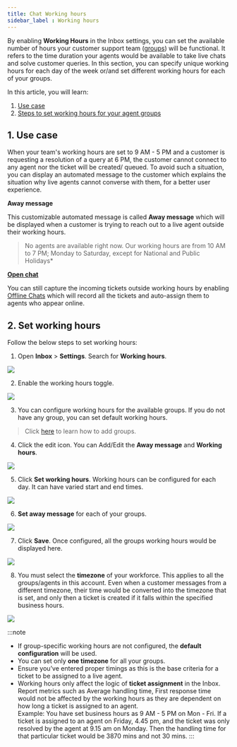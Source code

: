 ```yaml
---
title: Chat Working hours
sidebar_label : Working hours
---
```


By enabling **Working Hours** in the Inbox settings, you can set the available number of hours your customer support team ([groups](https://docs.yellow.ai/docs/platform_concepts/inbox/inbox-settings/team/groups)) will be functional. It refers to the time duration your agents would be available to take live chats and solve customer queries.
In this section, you can specify unique working hours for each day of the week or/and set different working hours for each of your groups.

In this article, you will learn:
1. [Use case](#usecase)
2. [Steps to set working hours for your agent groups](#steps) 


## <a name="usecase"></a> 1. Use case

When your team's working hours are set to 9 AM - 5 PM and a customer is requesting a resolution of a query at 6 PM, the customer cannot connect to any agent nor the ticket will be created/ queued. 
To avoid such a situation, you can display an automated message to the customer which explains the situation why live agents cannot converse with them, for a better user experience.

**Away message**

This customizable automated message is called **Away message** which will be displayed when a customer is trying to reach out to a live agent outside their working hours.

> No agents are available right now. Our working hours are from 10 AM to 7 PM; Monday to Saturday, except for National and Public Holidays*


[**Open chat**](https://docs.yellow.ai/docs/platform_concepts/inbox/chats/getstartedwithlivechat#14-open-chats)

You can still capture the incoming tickets outside working hours by enabling [Offline Chats](https://docs.yellow.ai/docs/platform_concepts/inbox/inbox-settings/workflows/offline-chat) which will record all the tickets and auto-assign them to agents who appear online. 


## <a name="steps"></a> 2. Set working hours

Follow the below steps to set working hours: 

1. Open **Inbox** > **Settings**. Search for **Working hours**.

![](https://i.imgur.com/dnpU61d.png)


2. Enable the working hours toggle.

![](https://i.imgur.com/5j84kt3.png)

3. You can configure working hours for the available groups. If you do not have any group, you can set default working hours. 

> Click [here](https://docs.yellow.ai/docs/platform_concepts/inbox/inbox-settings/team/groups) to learn how to add groups.  

4. Click the edit icon. You can Add/Edit the **Away message** and **Working hours**.

![](https://i.imgur.com/CTf3cDI.png)


5. Click **Set working hours**. Working hours can be configured for each day. It can have varied start and end times.  

![](https://i.imgur.com/OJTluPJ.png)

6. **Set away message** for each of your groups.  

![](https://i.imgur.com/LkvdV9T.png)


7. Click **Save**. Once configured, all the groups working hours would be displayed here.

![](https://i.imgur.com/Jl1zLMh.jpg)


8. You must select the **timezone** of your workforce. This applies to all the groups/agents in this account. Even when a customer messages from a different timezone, their time would be converted into the timezone that is set, and only then a ticket is created if it falls within the specified business hours.


![](https://i.imgur.com/EMpAajZ.png)





:::note
- If group-specific working hours are not configured, the **default configuration** will be used.
- You can set only **one timezone** for all your groups.
- Ensure you’ve entered proper timings as this is the base criteria for a ticket to be assigned to a live agent.
- Working hours only affect the logic of **ticket assignment** in the Inbox. Report metrics such as Average handling time, First response time would not be affected by the working hours as they are dependent on how long a ticket is assigned to an agent.   
Example: You have set business hours as 9 AM - 5 PM on Mon - Fri. If a ticket is assigned to an agent on Friday, 4.45 pm, and the ticket was only resolved by the agent at 9.15 am on Monday. Then the handling time for that particular ticket would be 3870 mins and not 30 mins.
:::